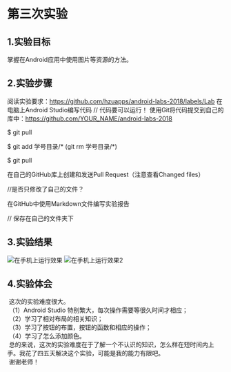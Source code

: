 # 第三次实验
 
 ## 1.实验目标
  掌握在Android应用中使用图片等资源的方法。
 
 ## 2.实验步骤
  阅读实验要求：https://github.com/hzuapps/android-labs-2018/labels/Lab
  在电脑上Android Studio编写代码
 // 代码要可以运行！
  使用Git将代码提交到自己的库中：https://github.com/YOUR_NAME/android-labs-2018
 
 $ git pull
 
 $ git add 学号目录/*  (git rm 学号目录/*)

 $ git pull
 
 在自己的GitHub库上创建和发送Pull Request（注意查看Changed files）
 
 //是否只修改了自己的文件？
 
 在GitHub中使用Markdown文件编写实验报告
 
 // 保存在自己的文件夹下
 
 ## 3.实验结果
 
 ![在手机上运行效果](https://raw.githubusercontent.com/GeekLee1998/android-labs-2018/master/soft1612070501311/labpicture/ThirdLab1.png)
 ![在手机上运行效果2](https://raw.githubusercontent.com/GeekLee1998/android-labs-2018/master/soft1612070501311/labpicture/ThirdLab2.png)
 
 ## 4.实验体会
  
  这次的实验难度很大。    
  （1）Android Studio 特别繁大，每次操作需要等很久时间才相应；   
  （2）学习了相对布局的相关知识；   
  （3）学习了按钮的布置，按钮的函数和相应的操作；   
  （4）学习了怎么添加颜色。   
  总的来说，这次的实验难度在于了解一个不认识的知识，怎么样在短时间内上手。我花了四五天解决这个实验，可能是我的能力有限吧。    
  谢谢老师！   
 
